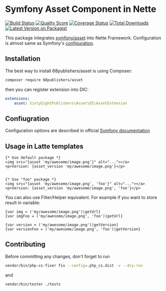# Symfony Asset Component in Nette

[![Build Status][ico-travis]][link-travis]
[![Quality Score][ico-code-quality]][link-code-quality]
[![Coverage Status][ico-scrutinizer]][link-scrutinizer]
[![Total Downloads][ico-downloads]][link-downloads]
[![Latest Version on Packagist][ico-version]][link-packagist]

This package integrates [symfony/asset](https://github.com/symfony/asset) into Nette Framework. 
Configuration is almost same as Symfony's [configuration](https://symfony.com/doc/4.2/reference/configuration/framework.html#assets).

## Installation

The best way to install 68publishers/asset is using Composer:

```bash
composer require 68publishers/asset
```

then you can register extension into DIC:

```yaml
extensions:
    asset: SixtyEightPublishers\Asset\DI\AssetExtension
```

## Confiugration

Configuration options are described in official [Symfony documentation](https://symfony.com/doc/4.2/reference/configuration/framework.html#assets)

## Usage in Latte templates

```latte
{* Use default package *}
<img src="{asset 'my/awesome/image.png'}" alt="..."></a>
<p>Version: {asset_version 'my/awesome/image.png'}</p>


{* Use "foo" package *}
<img src="{asset 'my/awesome/image.png', 'foo'}" alt="..."></a>
<p>Version: {asset_version 'my/awesome/image.png', 'foo'}</p>
```

You can also use Filter/Helper equivalent. For example if you want to store result in variable:

```latte
{var img = ('my/awesome/image.png')|getUrl}
{var imgFoo = ('my/awesome/image.png', 'foo')|getUrl}

{var version = ('my/awesome/image.png')|getVersion}
{var versionFoo = ('my/awesome/image.png', 'foo')|getVersion}
```

## Contributing

Before committing any changes, don't forget to run

```bash
vendor/bin/php-cs-fixer fix --config=.php_cs.dist -v --dry-run
```

and

```bash
vendor/bin/tester ./tests
```

[ico-version]: https://img.shields.io/packagist/v/68publishers/asset.svg?style=flat-square
[ico-travis]: https://img.shields.io/travis/68publishers/asset/master.svg?style=flat-square
[ico-scrutinizer]: https://img.shields.io/scrutinizer/coverage/g/68publishers/asset.svg?style=flat-square
[ico-code-quality]: https://img.shields.io/scrutinizer/g/68publishers/asset.svg?style=flat-square
[ico-downloads]: https://img.shields.io/packagist/dt/68publishers/asset.svg?style=flat-square

[link-packagist]: https://packagist.org/packages/68publishers/asset
[link-travis]: https://travis-ci.org/68publishers/asset
[link-scrutinizer]: https://scrutinizer-ci.com/g/68publishers/asset/code-structure
[link-code-quality]: https://scrutinizer-ci.com/g/68publishers/asset
[link-downloads]: https://packagist.org/packages/68publishers/asset
